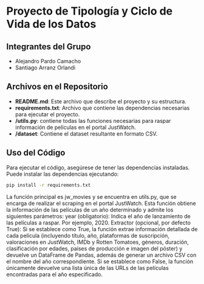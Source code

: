 # Proyecto de Tipología y Ciclo de Vida de los Datos

## Integrantes del Grupo
- Alejandro Pardo Camacho
- Santiago Arranz Orlandi

## Archivos en el Repositorio

- **README.md**: Este archivo que describe el proyecto y su estructura.
- **requirements.txt**: Archivo que contiene las dependencias necesarias para ejecutar el proyecto.
- **/utils.py**: contiene todas las funciones necesarias para raspar información de películas en el portal JustWatch.
- **/dataset**: Contiene el dataset resultante en formato CSV.

## Uso del Código

Para ejecutar el código, asegúrese de tener las dependencias instaladas. Puede instalar las dependencias ejecutando:

```bash
pip install -r requirements.txt
```

La función principal es jw_movies y se encuentra en utils.py, que se encarga de realizar el scraping en el portal JustWatch. Esta función obtiene la información de las películas de un año determinado y admite los siguientes parámetros:
  year (obligatorio):
  Indica el año de lanzamiento de las películas a raspar. Por ejemplo, 2020.
  Extractor (opcional, por defecto True):
  Si se establece como True, la función extrae información detallada de cada película (incluyendo título, año, plataformas de suscripción, valoraciones en JustWatch, IMDb y Rotten Tomatoes, géneros, duración, clasificación por edades, países de producción e imagen del póster) y devuelve un DataFrame de Pandas, además de generar un archivo CSV con el nombre del año correspondiente.
  Si se establece como False, la función únicamente devuelve una lista única de las URLs de las películas encontradas para el año especificado.
